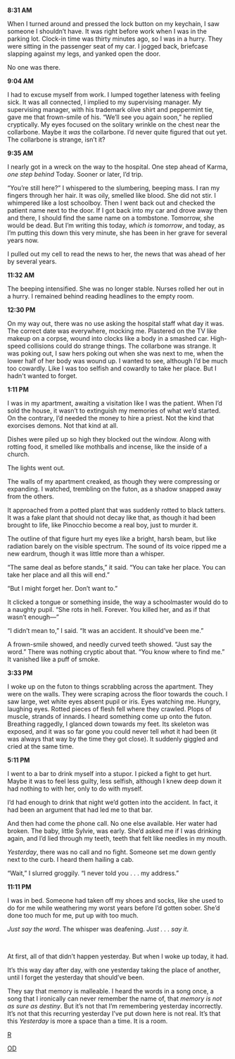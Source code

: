 **8:31 AM**

When I turned around and pressed the lock button on my keychain, I saw someone I shouldn’t have. It was right before work when I was in the parking lot. Clock-in time was thirty minutes ago, so I was in a hurry. They were sitting in the passenger seat of my car.  I jogged back, briefcase slapping against my legs, and yanked open the door.

No one was there.

**9:04 AM**

I had to excuse myself from work. I lumped together lateness with feeling sick. It was all connected, I implied to my supervising manager. My supervising manager, with his trademark olive shirt and peppermint tie, gave me that frown-smile of his. “We’ll see you again soon,” he replied cryptically. My eyes focused on the solitary wrinkle on the chest near the collarbone. Maybe it *was* the collarbone. I’d never quite figured that out yet. The collarbone is strange, isn’t it?

**9:35 AM**

I nearly got in a wreck on the way to the hospital. One step ahead of Karma, *one step behind* Today. Sooner or later, I’d trip.

“You’re still here?” I whispered to the slumbering, beeping mass. I ran my fingers through her hair. It was oily, smelled like blood. She did not stir. I whimpered like a lost schoolboy. Then I went back out and checked the patient name next to the door. If I got back into my car and drove away then and there, I should find the same name on a tombstone. Tomorrow, she would be dead. But I’m writing this today, *which is tomorrow*, and today, as I’m putting this down this very minute, she has been in her grave for several years now.

I pulled out my cell to read the news to her, the news that was ahead of her by several years.

**11:32 AM**

The beeping intensified. She was no longer stable. Nurses rolled her out in a hurry. I remained behind reading headlines to the empty room.

**12:30 PM**

On my way out, there was no use asking the hospital staff what day it was. The correct date was everywhere, mocking me. Plastered on the TV like makeup on a corpse, wound into clocks like a body in a smashed car. High-speed collisions could do strange things. The collarbone was strange. It was poking out, I saw hers poking out when she was next to me, when the lower half of her body was wound up. I wanted to see, although I’d be much too cowardly. Like I was too selfish and cowardly to take her place. But I hadn't wanted to forget.

**1:11 PM**

I was in my apartment, awaiting a visitation like I was the patient. When I’d sold the house, it wasn’t to extinguish my memories of what we’d started. On the contrary, I’d needed the money to hire a priest. Not the kind that exorcises demons. Not that kind at all.

Dishes were piled up so high they blocked out the window. Along with rotting food, it smelled like mothballs and incense, like the inside of a church.

The lights went out.

The walls of my apartment creaked, as though they were compressing or expanding. I watched, trembling on the futon, as a shadow snapped away from the others.

It approached from a potted plant that was suddenly rotted to black tatters. It was a fake plant that should not decay like that, as though it had been brought to life, like Pinocchio become a real boy, just to murder it.

The outline of that figure hurt my eyes like a bright, harsh beam, but like radiation barely on the visible spectrum. The sound of its voice ripped me a new eardrum, though it was little more than a whisper.

“The same deal as before stands,” it said. “You can take her place. You can take her place and all this will end.”

“But I might forget her. Don’t want to.”

It clicked a tongue or something inside, the way a schoolmaster would do to a naughty pupil. “She rots in hell. Forever. You killed her, and as if that wasn’t enough—”

“I didn’t mean to,” I said. “It was an accident. It should’ve been me.”

A frown-smile showed, and needly curved teeth showed. “Just say the word.” There was nothing cryptic about that. “You know where to find me.” It vanished like a puff of smoke.

**3:33 PM**

I woke up on the futon to things scrabbling across the apartment. They were on the walls. They were scraping across the floor towards the couch. I saw large, wet white eyes absent pupil or iris. Eyes watching me. Hungry, laughing eyes. Rotted pieces of flesh fell where they crawled. Plops of muscle, strands of innards. I heard something come up onto the futon. Breathing raggedly, I glanced down towards my feet. Its skeleton was exposed, and it was so far gone you could never tell *wha*t it had been (it was always that way by the time they got close). It suddenly giggled and cried at the same time.

**5:11 PM**

I went to a bar to drink myself into a stupor. I picked a fight to get hurt. Maybe it was to feel less guilty, less selfish, although I knew deep down it had nothing to with her, only to do with myself.

I’d had enough to drink that night we’d gotten into the accident. In fact, it had been an argument that had led me to that bar.

And then had come the phone call. No one else available. Her water had broken. The baby, little Sylvie, was early. She’d asked me if I was drinking again, and I’d lied through my teeth, teeth that felt like needles in my mouth.

*Yesterday*, there was no call and no fight. Someone set me down gently next to the curb. I heard them hailing a cab.

“Wait,” I slurred groggily. “I never told you . . . my address.”

**11:11 PM**

I was in bed. Someone had taken off my shoes and socks, like she used to do for me while weathering my worst years before I’d gotten sober. She’d done too much for me, put up with too much.

*Just say the word*. The whisper was deafening. *Just . . . say it.*

&#x200B;

At first, all of that didn’t happen yesterday. But when I woke up today, it had.

It’s this way day after day, with one yesterday taking the place of another, until I forget the yesterday that should’ve been.

They say that memory is malleable. I heard the words in a song once, a song that I ironically can never remember the name of, that *memory is not as sure as destiny*. But it’s not that I’m remembering yesterday incorrectly. It’s not that this recurring yesterday I’ve put down here is not real. It’s that this *Yesterday* is more a space than a time. It is a room.

[R](https://www.reddit.com/r/Rick_the_Intern/)

[OD](https://www.reddit.com/r/Odd_directions/)